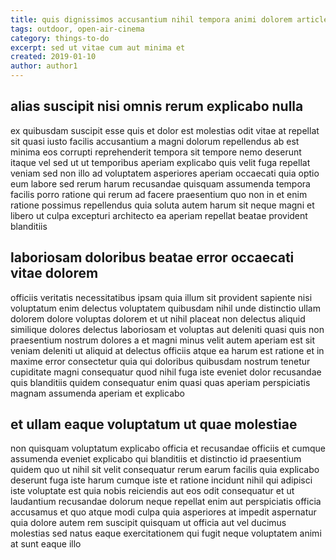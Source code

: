 ```yaml
---
title: quis dignissimos accusantium nihil tempora animi dolorem article 2633
tags: outdoor, open-air-cinema
category: things-to-do
excerpt: sed ut vitae cum aut minima et
created: 2019-01-10
author: author1
---
```


## alias suscipit nisi omnis rerum explicabo nulla

ex quibusdam suscipit esse quis et dolor est molestias odit vitae at repellat sit quasi iusto facilis accusantium a magni dolorum repellendus ab est minima eos corrupti reprehenderit tempora sit tempore nemo deserunt itaque vel sed ut ut temporibus aperiam explicabo quis velit fuga repellat veniam sed non illo ad voluptatem asperiores aperiam occaecati quia optio eum labore sed rerum harum recusandae quisquam assumenda tempora facilis porro ratione qui rerum ad facere praesentium quo non in et enim ratione possimus repellendus quia soluta autem harum sit neque magni et libero ut culpa excepturi architecto ea aperiam repellat beatae provident blanditiis

## laboriosam doloribus beatae error occaecati vitae dolorem

officiis veritatis necessitatibus ipsam quia illum sit provident sapiente nisi voluptatum enim delectus voluptatem quibusdam nihil unde distinctio ullam dolorem dolore voluptas dolorem et ut nihil placeat non delectus aliquid similique dolores delectus laboriosam et voluptas aut deleniti quasi quis non praesentium nostrum dolores a et magni minus velit autem aperiam est sit veniam deleniti ut aliquid at delectus officiis atque ea harum est ratione et in maxime error consectetur quia qui doloribus quibusdam nostrum tenetur cupiditate magni consequatur quod nihil fuga iste eveniet dolor recusandae quis blanditiis quidem consequatur enim quasi quas aperiam perspiciatis magnam assumenda aperiam et explicabo

## et ullam eaque voluptatum ut quae molestiae

non quisquam voluptatum explicabo officia et recusandae officiis et cumque assumenda eveniet explicabo qui blanditiis et distinctio id praesentium quidem quo ut nihil sit velit consequatur rerum earum facilis quia explicabo deserunt fuga iste harum cumque iste et ratione incidunt nihil qui adipisci iste voluptate est quia nobis reiciendis aut eos odit consequatur et ut laudantium recusandae dolorum neque repellat enim aut perspiciatis officia accusamus et quo atque modi culpa quia asperiores at impedit aspernatur quia dolore autem rem suscipit quisquam ut officia aut vel ducimus molestias sed natus eaque exercitationem qui fugit neque voluptatem animi at sunt eaque illo
